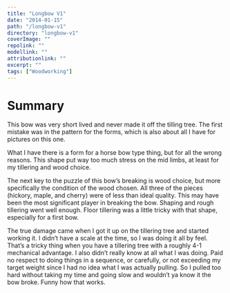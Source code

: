 ```yaml
---
title: "Longbow V1"
date: "2014-01-15"
path: "/longbow-v1"
directory: "longbow-v1"
coverImage: ""
repolink: ""
modellink: ""
attributionlink: ""
excerpt: ""
tags: ["Woodworking"]
---
```


# Summary

This bow was very short lived and never made it off the tilling tree. The first mistake was in the pattern for the forms, which is also about all I have for pictures on this one.

What I have there is a form for a horse bow type thing, but for all the wrong reasons. This shape put way too much stress on the mid limbs, at least for my tillering and wood choice.

The next key to the puzzle of this bow’s breaking is wood choice, but more specifically the condition of the wood chosen. All three of the pieces (hickory, maple, and cherry) were of less than ideal quality. This may have been the most significant player in breaking the bow. Shaping and rough tillering went well enough. Floor tillering was a little tricky with that shape, especially for a first bow.

The true damage came when I got it up on the tillering tree and started working it. I didn’t have a scale at the time, so I was doing it all by feel. That’s a tricky thing when you have a tillering tree with a roughly 4-1 mechanical advantage. I also didn’t really know at all what I was doing. Paid no respect to doing things in a sequence, or carefully, or not exceeding my target weight since I had no idea what I was actually pulling. So I pulled too hard without taking my time and going slow and wouldn’t ya know it the bow broke. Funny how that works.
